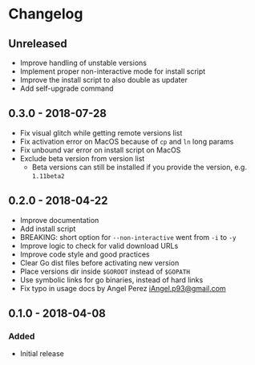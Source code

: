 Changelog
=========

## Unreleased

- Improve handling of unstable versions
- Implement proper non-interactive mode for install script
- Improve the install script to also double as updater
- Add self-upgrade command


## 0.3.0 - 2018-07-28

- Fix visual glitch while getting remote versions list
- Fix activation error on MacOS because of `cp` and `ln` long params
- Fix unbound var error on install script on MacOS
- Exclude beta version from version list
  * Beta versions can still be installed if you provide the version, e.g. `1.11beta2`

## 0.2.0 - 2018-04-22

- Improve documentation
- Add install script
- BREAKING: short option for `--non-interactive` went from `-i` to `-y`
- Improve logic to check for valid download URLs
- Improve code style and good practices
- Clear Go dist files before activating new version
- Place versions dir inside `$GOROOT` instead of `$GOPATH`
- Use symbolic links for go binaries, instead of hard links
- Fix typo in usage docs by Angel Perez <iAngel.p93@gmail.com>

## 0.1.0 - 2018-04-08

### Added
- Initial release
